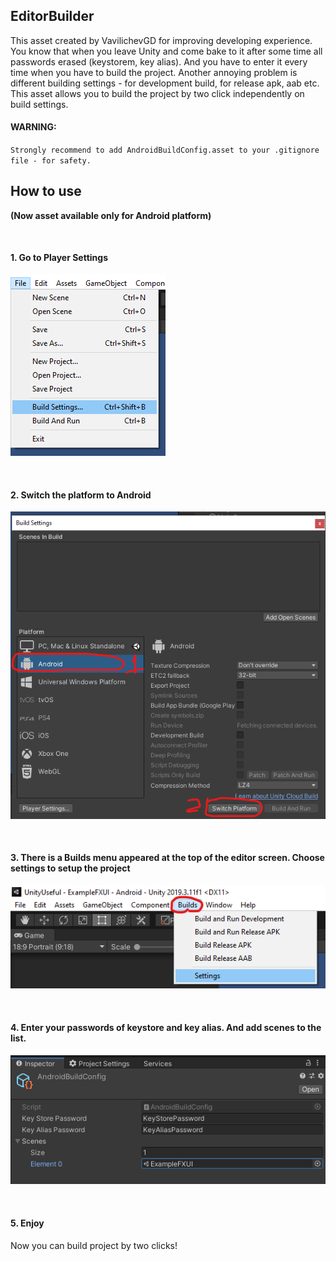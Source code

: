 ## EditorBuilder

This asset created by VavilichevGD for improving developing experience. You know that when you leave Unity and come bake to it after some time all passwords erased (keystorem, key alias). And you have to enter it every time when you have to build the project. Another annoying problem is different building settings - for development build, for release apk, aab etc. This asset allows you to build the project by two click independently on build settings.

#### WARNING:
`Strongly recommend to add AndroidBuildConfig.asset to your .gitignore file - for safety.`


## How to use

**(Now asset available only for Android platform)**

<br>

#### 1. Go to Player Settings<br>
![](https://github.com/vavilichev/UnityUserful/blob/main/Assets/VavilichevGD/Utils/Editor/Builder/ScreenPlayerSettings.png)

<br>

#### 2. Switch the platform to Android<br>
![](https://github.com/vavilichev/UnityUserful/blob/main/Assets/VavilichevGD/Utils/Editor/Builder/ScreenSwitchPlatform.png)

<br>

#### 3. There is a Builds menu appeared at the top of the editor screen. Choose settings to setup the project<br>
![](https://github.com/vavilichev/UnityUserful/blob/main/Assets/VavilichevGD/Utils/Editor/Builder/ScreenChooseSettings.png)

<br>

#### 4. Enter your passwords of keystore and key alias. And add scenes to the list.<br>
![](https://github.com/vavilichev/UnityUserful/blob/main/Assets/VavilichevGD/Utils/Editor/Builder/ScreenSetupSettings.png)

<br>

#### 5. Enjoy<br>
Now you can build project by two clicks!
